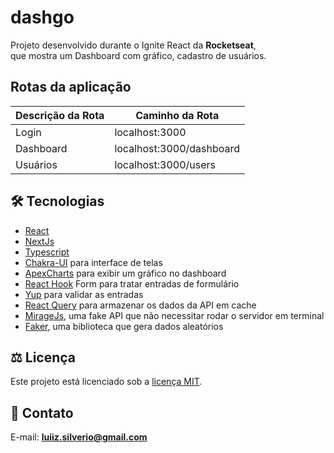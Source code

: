 # dashgo
Projeto desenvolvido durante o Ignite React da __Rocketseat__,<br />
que mostra um Dashboard com gráfico, cadastro de usuários.

## Rotas da aplicação
| Descrição da Rota | Caminho da Rota |
|---|---|
| Login | localhost:3000 | 
| Dashboard | localhost:3000/dashboard | 
| Usuários | localhost:3000/users |

## :hammer_and_wrench: Tecnologias
* <ins>React</ins>
* <ins>NextJs</ins>
* <ins>Typescript</ins>
* <ins>Chakra-UI</ins> para interface de telas
* <ins>ApexCharts</ins> para exibir um gráfico no dashboard
* <ins>React Hook</ins> Form para tratar entradas de formulário
* <ins>Yup</ins> para validar as entradas
* <ins>React Query</ins> para armazenar os dados da API em cache
* <ins>MirageJs</ins>, uma fake API que não necessitar rodar o servidor em terminal
* <ins>Faker</ins>, uma biblioteca que gera dados aleatórios

## :balance_scale: Licença
Este projeto está licenciado sob a [licença MIT](LICENSE).

## :email: Contato

E-mail: [**luiiz.silverio@gmail.com**](mailto:luiiz.silverio@gmail.com)
